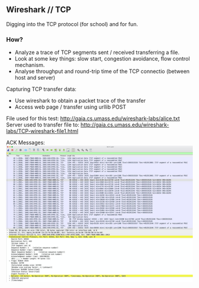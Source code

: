## Wireshark // TCP

Digging into the TCP protocol (for school) and for fun.

### How?

- Analyze a trace of TCP segments sent / received transferring a file.
- Look at some key things: slow start, congestion avoidance, flow control mechanism.
- Analyse throughput and round-trip time of the TCP connectio (between host and server)


Capturing TCP transfer data:
- Use wireshark to obtain a packet trace of the transfer
- Access web page / transfer using urllib POST

File used for this test: http://gaia.cs.umass.edu/wireshark-labs/alice.txt
Server used to transfer file to: http://gaia.cs.umass.edu/wireshark-labs/TCP-wireshark-file1.html

ACK Messages:
![](./img/acks.jpg)
